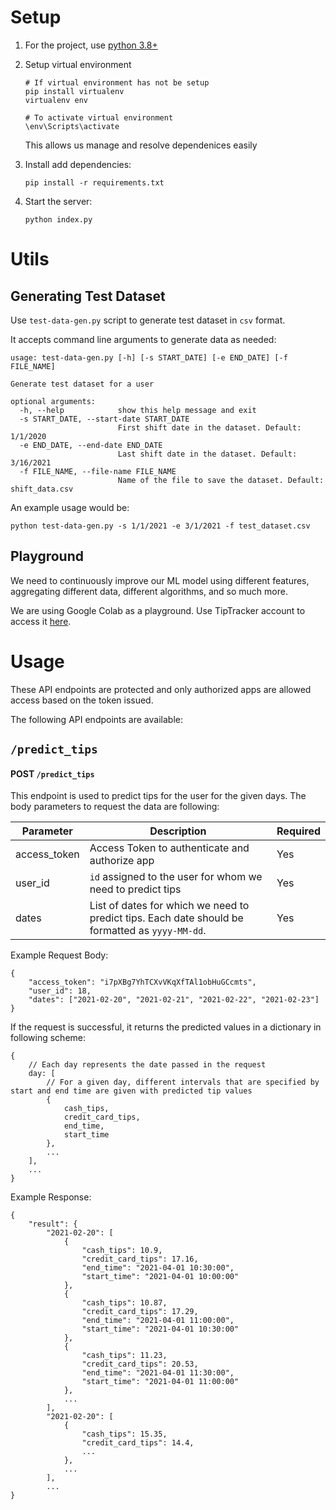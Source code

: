 # Setup
1. For the project, use [python 3.8+](https://www.python.org/downloads/)

2. Setup virtual environment

    ```
    # If virtual environment has not be setup
    pip install virtualenv
    virtualenv env

    # To activate virtual environment
    \env\Scripts\activate
    ```

    This allows us manage and resolve dependenices easily

3. Install add dependencies:

    `pip install -r requirements.txt`

4. Start the server:

    `python index.py`


# Utils
## Generating Test Dataset
Use `test-data-gen.py` script to generate test dataset in `csv` format.

It accepts command line arguments to generate data as needed:
```
usage: test-data-gen.py [-h] [-s START_DATE] [-e END_DATE] [-f FILE_NAME]

Generate test dataset for a user

optional arguments:
  -h, --help            show this help message and exit
  -s START_DATE, --start-date START_DATE
                        First shift date in the dataset. Default: 1/1/2020
  -e END_DATE, --end-date END_DATE
                        Last shift date in the dataset. Default: 3/16/2021
  -f FILE_NAME, --file-name FILE_NAME
                        Name of the file to save the dataset. Default: shift_data.csv
```

An example usage would be:

`python test-data-gen.py -s 1/1/2021 -e 3/1/2021 -f test_dataset.csv`


## Playground
We need to continuously improve our ML model using different features, aggregating different data, different algorithms, and so much more.

We are using Google Colab as a playground. Use TipTracker account to access it [here](https://colab.research.google.com/drive/1yPToDJgMi_kc8ZymerYhxs888vZwFWlk).




# Usage
These API endpoints are protected and only authorized apps are allowed access based on the token issued.

The following API endpoints are available:

## `/predict_tips`

#### **POST** `/predict_tips`

This endpoint is used to predict tips for the user for the given days.
The body parameters to request the data are following:

| Parameter | Description | Required |
|-----------|-------------|----------|
| access_token | Access Token to authenticate and authorize app | Yes |
| user_id | `id` assigned to the user for whom we need to predict tips | Yes |
| dates | List of dates for which we need to predict tips. Each date should be formatted as `yyyy-MM-dd`. | Yes |

Example Request Body:

```
{
    "access_token": "i7pXBg7YhTCXvVKqXfTAl1obHuGCcmts",
    "user_id": 18,
    "dates": ["2021-02-20", "2021-02-21", "2021-02-22", "2021-02-23"]
}
```

If the request is successful, it returns the predicted values in a dictionary in following scheme:
```
{
    // Each day represents the date passed in the request
    day: [
        // For a given day, different intervals that are specified by start and end time are given with predicted tip values
        {
            cash_tips,
            credit_card_tips,
            end_time,
            start_time
        },
        ...
    ],
    ...
}

```


Example Response:

```
{
    "result": {
        "2021-02-20": [
            {
                "cash_tips": 10.9,
                "credit_card_tips": 17.16,
                "end_time": "2021-04-01 10:30:00",
                "start_time": "2021-04-01 10:00:00"
            },
            {
                "cash_tips": 10.87,
                "credit_card_tips": 17.29,
                "end_time": "2021-04-01 11:00:00",
                "start_time": "2021-04-01 10:30:00"
            },
            {
                "cash_tips": 11.23,
                "credit_card_tips": 20.53,
                "end_time": "2021-04-01 11:30:00",
                "start_time": "2021-04-01 11:00:00"
            },
            ...
        ],
        "2021-02-20": [
            {
                "cash_tips": 15.35,
                "credit_card_tips": 14.4,
                ...
            },
            ...
        ],
        ...
}
```